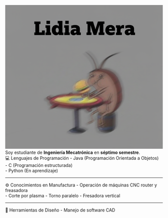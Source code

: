 ![Mi foto](Gemini_Generated_Image_1fp9081fp9081fp9.png)
Soy estudiante de **Ingeniería Mecatrónica** en **séptimo semestre**.  
 💻 Lenguajes de Programación
    - Java (Programación Orientada a Objetos)  
    - C (Programación estructurada)  
    - Python (En aprendizaje)  

---
 ⚙️ Conocimientos en Manufactura
    -  Operación de máquinas CNC router y freasadora  
    - Corte por plasma
    - Torno paralelo
    - Fresadora vertical  

---
 🎨 Herramientas de Diseño
    - Manejo de software CAD
